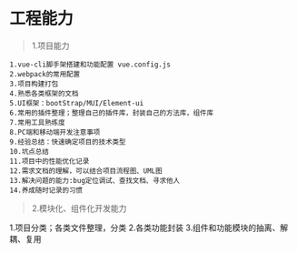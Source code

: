 # 工程能力 #
>1.项目能力

    1.vue-cli脚手架搭建和功能配置 vue.config.js
    2.webpack的常用配置
    3.项目构建打包
    4.熟悉各类框架的文档
    5.UI框架：bootStrap/MUI/Element-ui
    6.常用的插件整理；整理自己的插件库，封装自己的方法库，组件库
    7.常用工具熟练度
    8.PC端和移动端开发注意事项
    9.经验总结：快速确定项目的技术类型
    10.坑点总结
    11.项目中的性能优化记录
    12.需求文档的理解，可以结合项目流程图、UML图
    13.解决问题的能力:bug定位调试、查找文档、寻求他人
    14.养成随时记录的习惯

>2.模块化、组件化开发能力

1.项目分类；各类文件整理，分类
2.各类功能封装
3.组件和功能模块的抽离、解耦、复用

